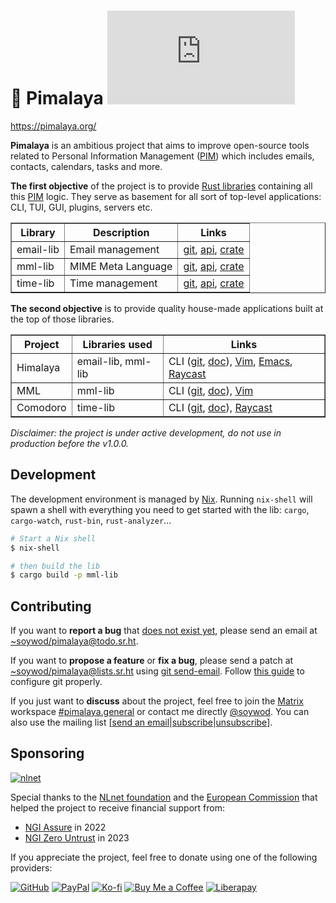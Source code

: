 # 💼 Pimalaya [![Matrix](https://img.shields.io/matrix/pimalaya.general:matrix.org?color=success&label=chat)](https://matrix.to/#/#pimalaya.general:matrix.org)

<https://pimalaya.org/>

**Pimalaya** is an ambitious project that aims to improve open-source tools related to Personal Information Management ([PIM]) which includes emails, contacts, calendars, tasks and more.

**The first objective** of the project is to provide [Rust libraries](https://git.sr.ht/~soywod/pimalaya) containing all this [PIM] logic. They serve as basement for all sort of top-level applications: CLI, TUI, GUI, plugins, servers etc.

<table border="1">
  <thead>
    <tr>
      <th>Library</th>
      <th>
        Description
      </th>
      <th>Links</th>
    </tr>
  </thead>
  <tbody>
    <tr>
      <td>email-lib</td>
      <td>Email management</td>
      <td>
        <a href="https://git.sr.ht/~soywod/pimalaya/tree/master/item/email/README.md">git</a>,
        <a href="https://docs.rs/email-lib/latest/email/">api</a>,
        <a href="https://crates.io/crates/email-lib">crate</a>
      </td>
    </tr>
    <tr>
      <td>mml-lib</td>
      <td>MIME Meta Language</td>
      <td>
        <a href="https://git.sr.ht/~soywod/pimalaya/tree/master/item/mml/README.md">git</a>,
        <a href="https://docs.rs/mml-lib/latest/mml/">api</a>,
        <a href="https://crates.io/crates/mml-lib">crate</a>
      </td>
    </tr>
    <tr>
      <td>time-lib</td>
      <td>Time management</td>
      <td>
        <a href="https://git.sr.ht/~soywod/pimalaya/tree/master/item/time/README.md">git</a>,
        <a href="https://docs.rs/time-lib/latest/time/">api</a>,
        <a href="https://crates.io/crates/time-lib">crate</a>
      </td>
    </tr>
  </tbody>
</table>

**The second objective** is to provide quality house-made applications built at the top of those libraries.

<table border="1">
  <thead>
    <tr>
      <th>Project</th>
      <th>Libraries used</th>
      <th>Links</th>
    </tr>
  </thead>
  <tbody>
    <tr>
      <td>Himalaya</td>
      <td>email-lib, mml-lib</td>
      <td>
        CLI (<a href="https://github.com/soywod/himalaya">git</a>, <a href="https://pimalaya.org/himalaya/">doc</a>),
        <a href="https://git.sr.ht/~soywod/himalaya-vim">Vim</a>,
        <a href="https://github.com/dantecatalfamo/himalaya-emacs">Emacs</a>,
        <a href="https://www.raycast.com/jns/himalaya">Raycast</a>
      </td>
    </tr>
    <tr>
      <td>MML</td>
      <td>mml-lib</td>
      <td>
        CLI (<a href="https://github.com/soywod/mml">git</a>, <a href="https://pimalaya.org/mml/">doc</a>),
        <a href="https://git.sr.ht/~soywod/mml-vim">Vim</a>
      </td>
    </tr>
    <tr>
      <td>Comodoro</td>
      <td>time-lib</td>
      <td>
        CLI (<a href="https://github.com/soywod/comodoro">git</a>, <a href="https://pimalaya.org/comodoro/">doc</a>),
        <a href="https://www.raycast.com/jns/comodoro">Raycast</a>
      </td>
    </tr>
  </tbody>
</table>

*Disclaimer: the project is under active development, do not use in production before the v1.0.0.*

## Development

The development environment is managed by [Nix](https://nixos.org/download.html). Running `nix-shell` will spawn a shell with everything you need to get started with the lib: `cargo`, `cargo-watch`, `rust-bin`, `rust-analyzer`…

```sh
# Start a Nix shell
$ nix-shell

# then build the lib
$ cargo build -p mml-lib
```

## Contributing

If you want to **report a bug** that [does not exist yet](https://todo.sr.ht/~soywod/pimalaya), please send an email at [~soywod/pimalaya@todo.sr.ht](mailto:~soywod/pimalaya@todo.sr.ht).

If you want to **propose a feature** or **fix a bug**, please send a patch at [~soywod/pimalaya@lists.sr.ht](mailto:~soywod/pimalaya@lists.sr.ht) using [git send-email](https://git-scm.com/docs/git-send-email). Follow [this guide](https://git-send-email.io/) to configure git properly.

If you just want to **discuss** about the project, feel free to join the [Matrix](https://matrix.org/) workspace [#pimalaya.general](https://matrix.to/#/#pimalaya.general:matrix.org) or contact me directly [@soywod](https://matrix.to/#/@soywod:matrix.org). You can also use the mailing list [[send an email](mailto:~soywod/pimalaya@lists.sr.ht)|[subscribe](mailto:~soywod/pimalaya+subscribe@lists.sr.ht)|[unsubscribe](mailto:~soywod/pimalaya+unsubscribe@lists.sr.ht)].

## Sponsoring

[![nlnet](https://nlnet.nl/logo/banner-160x60.png)](https://nlnet.nl/project/Himalaya/index.html)

Special thanks to the [NLnet foundation](https://nlnet.nl/project/Himalaya/index.html) and the [European Commission](https://www.ngi.eu/) that helped the project to receive financial support from:

- [NGI Assure](https://nlnet.nl/assure/) in 2022
- [NGI Zero Untrust](https://nlnet.nl/entrust/) in 2023

If you appreciate the project, feel free to donate using one of the following providers:

[![GitHub](https://img.shields.io/badge/-GitHub%20Sponsors-fafbfc?logo=GitHub%20Sponsors)](https://github.com/sponsors/soywod)
[![PayPal](https://img.shields.io/badge/-PayPal-0079c1?logo=PayPal&logoColor=ffffff)](https://www.paypal.com/paypalme/soywod)
[![Ko-fi](https://img.shields.io/badge/-Ko--fi-ff5e5a?logo=Ko-fi&logoColor=ffffff)](https://ko-fi.com/soywod)
[![Buy Me a Coffee](https://img.shields.io/badge/-Buy%20Me%20a%20Coffee-ffdd00?logo=Buy%20Me%20A%20Coffee&logoColor=000000)](https://www.buymeacoffee.com/soywod)
[![Liberapay](https://img.shields.io/badge/-Liberapay-f6c915?logo=Liberapay&logoColor=222222)](https://liberapay.com/soywod)

[PIM]: https://en.wikipedia.org/wiki/Personal_information_manager
